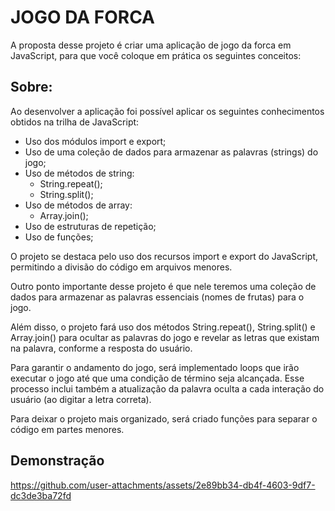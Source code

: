 # JOGO DA FORCA

A proposta desse projeto é criar uma aplicação de jogo da forca em JavaScript, para que você coloque em prática os seguintes conceitos:

## Sobre:

Ao desenvolver a aplicação foi possível aplicar os seguintes conhecimentos obtidos na trilha de JavaScript:

 - Uso dos módulos import e export;
 - Uso de uma coleção de dados para armazenar as palavras (strings) do jogo;
 - Uso de métodos de string:
    - String.repeat();
    - String.split();
 - Uso de métodos de array:
    - Array.join();
 - Uso de estruturas de repetição;
 - Uso de funções;
  
O projeto se destaca pelo uso dos recursos import e export do JavaScript, permitindo a divisão do código em arquivos menores.

Outro ponto importante desse projeto é que nele teremos uma coleção de dados para armazenar as palavras essenciais (nomes de frutas) para o jogo.

Além disso, o projeto fará uso dos métodos String.repeat(), String.split() e Array.join() para ocultar as palavras do jogo e revelar as letras que existam na palavra, conforme a resposta do usuário.

Para garantir o andamento do jogo, será implementado loops que irão executar o jogo até que uma condição de término seja alcançada. Esse processo inclui também a atualização da palavra oculta a cada interação do usuário (ao digitar a letra correta).

Para deixar o projeto mais organizado, será criado funções para separar o código em partes menores.

## Demonstração

https://github.com/user-attachments/assets/2e89bb34-db4f-4603-9df7-dc3de3ba72fd
